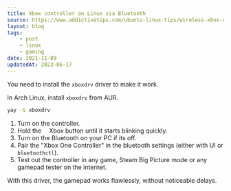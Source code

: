 ```yaml
---
title: Xbox controller on Linux via Bluetooth
source: https://www.addictivetips.com/ubuntu-linux-tips/wireless-xbox-one-controllers-on-linux-with-xow/
layout: blog
tags:
    - post
    - linux
    - gaming
date: 2021-11-09
updatedAt: 2023-06-17
---
```


You need to install the `xboxdrv` driver to make it work.
<!-- excerpt -->

In Arch Linux, install `xboxdrv` from AUR.

```sh
yay -S xboxdrv
```

1. Turn on the controller.
2. Hold the <svg class="inline-block mx-1" fill="currentColor" width="1em" height="1em"><use xlink:href="/assets/icons/bootstrap.svg#xbox" /></svg><span class="sr-only">Xbox</span> button until it starts blinking quickly.
3. Turn on the Bluetooth on your PC if its off.
4. Pair the "Xbox One Controller" in the bluetooth settings (either with UI or `bluetoothctl`).
5. Test out the controller in any game, Steam Big Picture mode or any gamepad tester on the internet.

With this driver, the gamepad works flawlessly, without noticeable delays.

